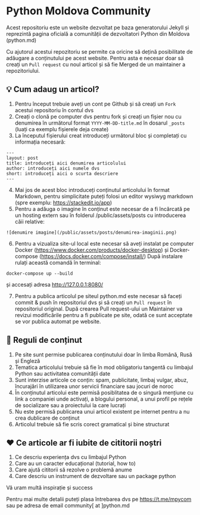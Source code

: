 # Python Moldova Community

Acest repositoriu este un website dezvoltat pe baza generatorului Jekyll și reprezintă pagina oficială a comunității de dezvoltatori Python din Moldova (python.md)

Cu ajutorul acestui repozitoriu se permite ca oricine să dețină posibilitate de adăugare a conținutului pe acest website. Pentru asta e necesar doar să creați un `Pull request` cu noul articol și să fie Merged de un maintainer a repozitoriului.

## 💡 Cum adaug un articol?

1. Pentru început trebuie aveți un cont pe Github și să creați un `Fork` acestui repositoriu în contul dvs
2. Creați o clonă pe computer dvs pentru fork și creați un fișier nou cu denumirea în următorul format `YYYY-MM-DD-title.md` în dosarul `_posts` (luați ca exemplu fișierele deja create)
3. La începutul fișierului creat introduceți următorul bloc și completați cu informația necesară:
```
---
layout: post
title: introduceți aici denumirea articolului
author: introduceți aici numele dvs
short: introduceți aici o scurta descriere
---
```
4. Mai jos de acest bloc introduceți conținutul articolului în format Markdown, pentru simplicitate puteți folosi un editor wysiwyg markdown (spre exemplu: https://stackedit.io/app)
5. Pentru a adăuga o imagine în conținut este necesar de a fi încărcată pe un hosting extern sau în folderul /public/assets/posts cu introducerea căii relative:
```
![denumire imagine](/public/assets/posts/denumirea-imaginii.png)
```
6. Pentru a vizualiza site-ul local este necesar să aveți instalat pe computer Docker (https://www.docker.com/products/docker-desktop) și Docker-compose (https://docs.docker.com/compose/install/)
După instalare rulați această comandă în terminal:
```
docker-compose up --build
```
  și accesați adresa http://127.0.0.1:8080/

7. Pentru a publica articolul pe siteul python.md este necesar să faceți commit & push în repositoriul dvs și să creați un `Pull request` în repositoriul original. După crearea Pull request-ului un Maintainer va revizui modificările pentru a fi publicate pe site, odată ce sunt acceptate se vor publica automat pe website.

## 📑 Reguli de conținut

1. Pe site sunt permise publicarea conținutului doar în limba Română, Rusă și Engleză
2. Tematica articolului trebuie să fie în mod obligatoriu tangentă cu limbajul Python sau activitatea comunității date
3. Sunt interzise articole ce conțin: spam, publicitate, limbaj vulgar, abuz, încurajări în utilizarea unor servicii financiare sau jocuri de noroc
4. În conținutul articolui este permisă posiblitatea de o singură mențiune cu link a companiei unde activați, a blogului personal, a unui profil pe rețele de socializare sau a proiectului la care lucrați
5. Nu este permisă publicarea unui articol existent pe internet pentru a nu crea dublicare de conținut
6. Articolul trebuie să fie scris corect gramatical și bine structurat

## ❤️ Ce articole ar fi iubite de cititorii noștri

1. Ce descriu experiența dvs cu limbajul Python
2. Care au un caracter educațional (tutorial, how to)
3. Care ajută cititorii să rezolve o problemă anume
4. Care descriu un instrument de dezvoltare sau un package python




Vă uram multă inspirație și success

Pentru mai multe detalii puteți plasa întrebarea dvs pe https://t.me/mpycom sau pe adresa de email community[ at ]python.md
